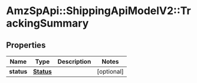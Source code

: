 # AmzSpApi::ShippingApiModelV2::TrackingSummary

## Properties
Name | Type | Description | Notes
------------ | ------------- | ------------- | -------------
**status** | [**Status**](Status.md) |  | [optional] 

